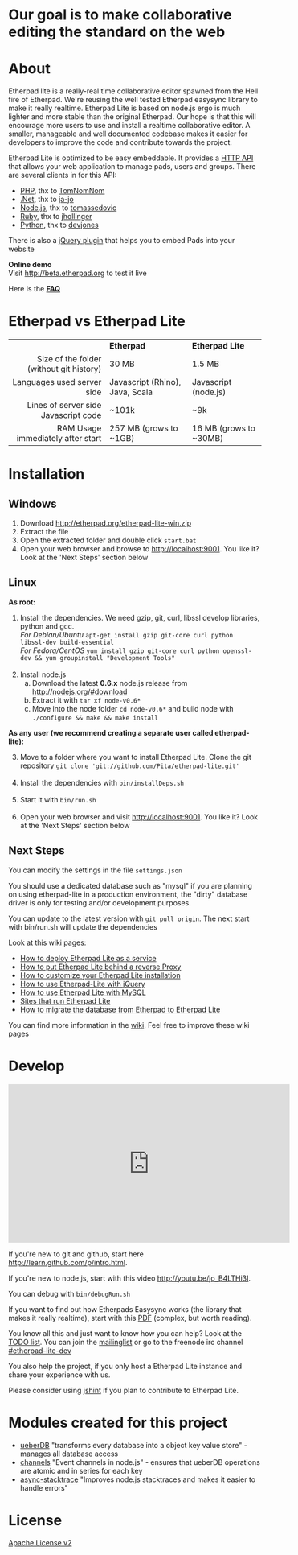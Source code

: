 # Our goal is to make collaborative editing the standard on the web

# About
Etherpad lite is a really-real time collaborative editor spawned from the Hell fire of Etherpad. 
We're reusing the well tested Etherpad easysync library to make it really realtime. Etherpad Lite 
is based on node.js ergo is much lighter and more stable than the original Etherpad. Our hope 
is that this will encourage more users to use and install a realtime collaborative editor. A smaller, manageable and well 
documented codebase makes it easier for developers to improve the code and contribute towards the project. 

Etherpad Lite is optimized to be easy embeddable. It provides a [HTTP API](https://github.com/Pita/etherpad-lite/wiki/HTTP-API) 
that allows your web application to manage pads, users and groups. 
There are several clients in for this API:

* [PHP](https://github.com/TomNomNom/etherpad-lite-client), thx to [TomNomNom](https://github.com/TomNomNom)
* [.Net](https://github.com/ja-jo/EtherpadLiteDotNet), thx to [ja-jo](https://github.com/ja-jo)
* [Node.js](https://github.com/tomassedovic/etherpad-lite-client-js), thx to [tomassedovic](https://github.com/tomassedovic)
* [Ruby](https://github.com/jhollinger/ruby-etherpad-lite), thx to [jhollinger](https://github.com/jhollinger)
* [Python](https://github.com/devjones/PyEtherpadLite), thx to [devjones](https://github.com/devjones)

There is also a [jQuery plugin](https://github.com/johnyma22/etherpad-lite-jquery-plugin) that helps you to embed Pads into your website

**Online demo**<br>
Visit <http://beta.etherpad.org> to test it live

Here is the **[FAQ](https://github.com/Pita/etherpad-lite/wiki/FAQ)**

# Etherpad vs Etherpad Lite
<table>
  <tr>
    <td>&nbsp;</td><td><b>Etherpad</b></td><td><b>Etherpad Lite</b></td>
  </tr>
  <tr>
    <td align="right">Size of the folder (without git history)</td><td>30 MB</td><td>1.5 MB</td>
  </tr>
  <tr>
    <td align="right">Languages used server side</td><td>Javascript (Rhino), Java, Scala</td><td>Javascript (node.js)</td>
  </tr>
  <tr>
    <td align="right">Lines of server side Javascript code</td><td>~101k</td><td>~9k</td>
  </tr>
  <tr>
    <td align="right">RAM Usage immediately after start</td><td>257 MB (grows to ~1GB)</td><td>16 MB (grows to ~30MB)</td>
  </tr>
</table>

# Installation

## Windows

1. Download <http://etherpad.org/etherpad-lite-win.zip>
2. Extract the file
3. Open the extracted folder and double click `start.bat`
4. Open your web browser and browse to <http://localhost:9001>. You like it? Look at the 'Next Steps' section below

## Linux

**As root:**

<ol>
  <li>Install the dependencies. We need gzip, git, curl, libssl develop libraries, python and gcc. <br><i>For Debian/Ubuntu</i> <code>apt-get install gzip git-core curl python libssl-dev build-essential</code><br>
  <i>For Fedora/CentOS</i> <code>yum install gzip git-core curl python openssl-dev && yum groupinstall "Development Tools"</code>
  </li><br>
  <li>Install node.js 
    <ol type="a">
      <li>Download the latest <b>0.6.x</b> node.js release from <a href="http://nodejs.org/#download">http://nodejs.org/#download</a></li>
      <li>Extract it with <code>tar xf node-v0.6*</code></li>
      <li>Move into the node folder <code>cd node-v0.6*</code> and build node with <code>./configure && make && make install</code></li>
    </ol>
  </li>
</ol>

**As any user (we recommend creating a separate user called etherpad-lite):**

<ol start="3">
  <li>Move to a folder where you want to install Etherpad Lite. Clone the git repository <code>git clone 'git://github.com/Pita/etherpad-lite.git'</code><br>&nbsp;</li>
  <li>Install the dependencies with <code>bin/installDeps.sh</code><br>&nbsp;</li>
  <li>Start it with <code>bin/run.sh</code><br>&nbsp;</li>
  <li>Open your web browser and visit <a href="http://localhost:9001">http://localhost:9001</a>. You like it? Look at the 'Next Steps' section below</li>
</ol>

## Next Steps
You can modify the settings in the file `settings.json`

You should use a dedicated database such as "mysql" if you are planning on using etherpad-lite in a production environment, the "dirty" database driver is only for testing and/or development purposes.

You can update to the latest version with `git pull origin`. The next start with bin/run.sh will update the dependencies

Look at this wiki pages: 

* [How to deploy Etherpad Lite as a service](https://github.com/Pita/etherpad-lite/wiki/How-to-deploy-Etherpad-Lite-as-a-service)
* [How to put Etherpad Lite behind a reverse Proxy](https://github.com/Pita/etherpad-lite/wiki/How-to-put-Etherpad-Lite-behind-a-reverse-Proxy)
* [How to customize your Etherpad Lite installation](https://github.com/Pita/etherpad-lite/wiki/How-to-customize-your-Etherpad-Lite-installation)
* [How to use Etherpad-Lite with jQuery](https://github.com/Pita/etherpad-lite/wiki/How-to-use-Etherpad-Lite-with-jQuery)
* [How to use Etherpad Lite with MySQL](https://github.com/Pita/etherpad-lite/wiki/How-to-use-Etherpad-Lite-with-MySQL)
* [Sites that run Etherpad Lite](https://github.com/Pita/etherpad-lite/wiki/Sites-that-run-Etherpad-Lite)
* [How to migrate the database from Etherpad to Etherpad Lite](https://github.com/Pita/etherpad-lite/wiki/How-to-migrate-the-database-from-Etherpad-to-Etherpad-Lite)

You can find more information in the [wiki](https://github.com/Pita/etherpad-lite/wiki). Feel free to improve these wiki pages

# Develop
<iframe width="560" height="315" src="http://www.youtube.com/embed/67-Q26YH97E" frameborder="0" allowfullscreen></iframe>

If you're new to git and github, start here <http://learn.github.com/p/intro.html>.

If you're new to node.js, start with this video <http://youtu.be/jo_B4LTHi3I>.

You can debug with `bin/debugRun.sh`

If you want to find out how Etherpads Easysync works (the library that makes it really realtime), start with this [PDF](https://github.com/Pita/etherpad-lite/raw/master/doc/easysync/easysync-full-description.pdf) (complex, but worth reading).

You know all this and just want to know how you can help? Look at the [TODO list](https://github.com/Pita/etherpad-lite/wiki/TODO).
You can join the [mailinglist](http://groups.google.com/group/etherpad-lite-dev) or go to the freenode irc channel [#etherpad-lite-dev](http://webchat.freenode.net?channels=#etherpad-lite-dev)

You also help the project, if you only host a Etherpad Lite instance and share your experience with us.

Please consider using [jshint](http://www.jshint.com/about/) if you plan to
contribute to Etherpad Lite.

# Modules created for this project

* [ueberDB](https://github.com/Pita/ueberDB) "transforms every database into a object key value store" - manages all database access
* [channels](https://github.com/Pita/channels) "Event channels in node.js" - ensures that ueberDB operations are atomic and in series for each key
* [async-stacktrace](https://github.com/Pita/async-stacktrace) "Improves node.js stacktraces and makes it easier to handle errors"

# License
[Apache License v2](http://www.apache.org/licenses/LICENSE-2.0.html)
